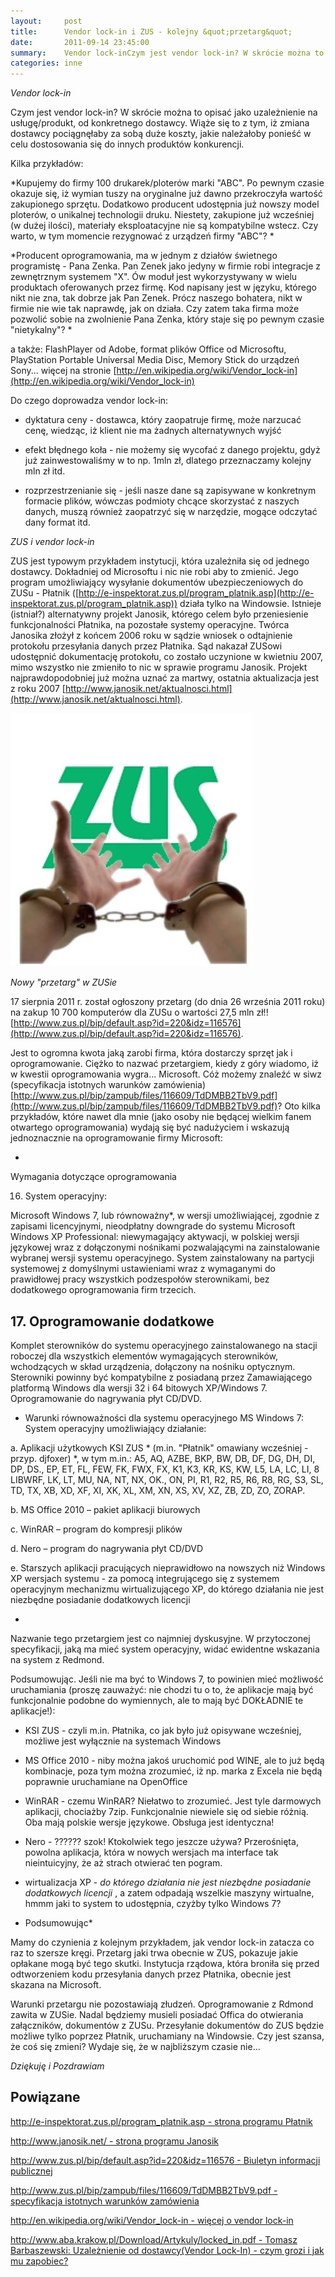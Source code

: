 ```yaml
---
layout:     post
title:      Vendor lock-in i ZUS - kolejny &quot;przetarg&quot;
date:       2011-09-14 23:45:00
summary:    Vendor lock-inCzym jest vendor lock-in? W skrócie można to opisać jako uzależnienie na usługę/produkt, od konkretnego dostawcy. Wiąże się to z tym, iż zmiana dostawcy pociągnęłaby za sobą duże koszty, jakie należałoby ponieść w celu dostosowania się do innych produktów konkurencji. Kilka przykładów:...
categories: inne
---
```




 *Vendor lock-in* 

Czym jest vendor lock-in? W skrócie można to opisać jako uzależnienie na usługę/produkt, od konkretnego dostawcy. Wiąże się to z tym, iż zmiana dostawcy pociągnęłaby za sobą duże koszty, jakie należałoby ponieść w celu dostosowania się do innych produktów konkurencji. 

Kilka przykładów:

 *Kupujemy do firmy 100 drukarek/ploterów marki "ABC". Po pewnym czasie okazuje się, iż wymian tuszy na oryginalne już dawno przekroczyła wartość zakupionego sprzętu. Dodatkowo producent udostępnia już nowszy model ploterów, o unikalnej technologii druku. Niestety, zakupione już wcześniej (w dużej ilości), materiały eksploatacyjne nie są kompatybilne wstecz. Czy warto, w tym momencie rezygnować z urządzeń firmy "ABC"? * 

 *Producent oprogramowania, ma w jednym z działów świetnego programistę - Pana Zenka. Pan Zenek jako jedyny w firmie robi integracje z zewnętrznym systemem "X". Ów moduł jest wykorzystywany w wielu produktach oferowanych przez firmę. Kod napisany jest w języku, którego nikt nie zna, tak dobrze jak Pan Zenek. Prócz naszego bohatera, nikt w firmie nie wie tak naprawdę, jak on działa. Czy zatem taka firma może pozwolić sobie na zwolnienie Pana Zenka, który staje się po pewnym czasie "nietykalny"? * 

a także:
FlashPlayer od Adobe, format plików Office od Microsoftu, PlayStation Portable Universal Media Disc, Memory Stick do urządzeń Sony... więcej na stronie [http://en.wikipedia.org/wiki/Vendor_lock-in](http://en.wikipedia.org/wiki/Vendor_lock-in)

Do czego doprowadza vendor lock-in:

- dyktatura ceny - dostawca, który zaopatruje firmę, może narzucać cenę, wiedząc, iż klient nie ma żadnych alternatywnych wyjść

- efekt błędnego koła - nie możemy się wycofać z danego projektu, gdyż już zainwestowaliśmy w to np. 1mln zł, dlatego przeznaczamy kolejny mln zł itd.

- rozprzestrzenianie się - jeśli nasze dane są zapisywane w konkretnym formacie plików, wówczas podmioty chcące skorzystać z naszych danych, muszą również zaopatrzyć się w narzędzie, mogące odczytać dany format itd.

 *ZUS i vendor lock-in* 

ZUS jest typowym przykładem instytucji, która uzależniła się od jednego dostawcy. Dokładniej od Microsoftu i nic nie robi aby to zmienić. Jego program umożliwiający wysyłanie dokumentów ubezpieczeniowych do ZUSu - Płatnik ([http://e-inspektorat.zus.pl/program_platnik.asp](http://e-inspektorat.zus.pl/program_platnik.asp))  działa tylko na Windowsie. Istnieje (istniał?) alternatywny projekt Janosik, którego celem było przeniesienie funkcjonalności Płatnika, na pozostałe systemy operacyjne. Twórca Janosika złożył z końcem 2006 roku w sądzie wniosek o odtajnienie protokołu przesyłania danych przez Płatnika. Sąd nakazał ZUSowi udostępnić dokumentację protokołu, co zostało uczynione w kwietniu 2007, mimo wszystko nie zmieniło to nic w sprawie programu Janosik. Projekt najprawdopodobniej już można uznać za martwy, ostatnia aktualizacja jest z roku 2007 [http://www.janosik.net/aktualnosci.html](http://www.janosik.net/aktualnosci.html). 



![desk](https://raw.githubusercontent.com/djfoxer/djfoxer.github.io/master/_img/2011-9-14-_171_/g_-_608x405_-_-_27787x20110914185119_1.jpg)

 

 *Nowy "przetarg" w ZUSie* 

17 sierpnia 2011 r. został ogłoszony przetarg (do dnia 26 września 2011 roku) na zakup 10 700 komputerów dla ZUSu o wartości 27,5 mln zł!! [http://www.zus.pl/bip/default.asp?id=220&idz=116576](http://www.zus.pl/bip/default.asp?id=220&idz=116576). 

Jest to ogromna kwota jaką zarobi firma, która dostarczy sprzęt jak i oprogramowanie. Ciężko to nazwać przetargiem, kiedy z góry wiadomo, iż w kwestii oprogramowania wygra... Microsoft. Cóż możemy znaleźć w siwz (specyfikacja istotnych warunków zamówienia) [http://www.zus.pl/bip/zampub/files/116609/TdDMBB2TbV9.pdf](http://www.zus.pl/bip/zampub/files/116609/TdDMBB2TbV9.pdf)?  Oto kilka przykładów, które nawet dla mnie (jako osoby nie będącej wielkim fanem otwartego oprogramowania) wydają się być nadużyciem i wskazują jednoznacznie na oprogramowanie firmy Microsoft:

 *

Wymagania dotyczące oprogramowania

16. System operacyjny: 

Microsoft Windows 7, lub równoważny*, w wersji umożliwiającej, zgodnie z zapisami licencyjnymi, nieodpłatny downgrade do systemu Microsoft Windows XP Professional:  niewymagający aktywacji, w polskiej wersji językowej wraz z dołączonymi nośnikami pozwalającymi na zainstalowanie wybranej wersji systemu operacyjnego. System zainstalowany na partycji systemowej z domyślnymi ustawieniami wraz z wymaganymi do prawidłowej pracy wszystkich podzespołów sterownikami, bez dodatkowego oprogramowania firm trzecich. 



## 17. Oprogramowanie dodatkowe




Komplet sterowników do systemu operacyjnego zainstalowanego na stacji roboczej dla wszystkich elementów wymagających sterowników, wchodzących w skład urządzenia, dołączony na nośniku optycznym. Sterowniki powinny być kompatybilne z posiadaną przez Zamawiającego platformą Windows dla wersji 32 i 64 bitowych XP/Windows 7. Oprogramowanie do nagrywania płyt CD/DVD.


* Warunki równoważności dla systemu operacyjnego MS Windows 7: 
System operacyjny umożliwiający działanie: 

a. Aplikacji użytkowych KSI ZUS *  (m.in. "Płatnik" omawiany wcześniej - przyp. djfoxer)  *, w tym m.in.: A5, AQ, AZBE, BKP, BW, DB, DF, DG, DH, 
DI, DP, DS., EP, ET, FL, FEW, FK, FWX, FX, K1, K3,  KR, KS, KW, L5, LA, LC, LI, 8
LIBWRF, LK, LT, MU, NA, NT, NX, OK., ON, PI, R1, R2, R5, R6, R8, RG, S3, SL, TD, TX, 
XB, XD, XF, XI, XK, XL, XM, XN, XS, XV, XZ, ZB, ZD, ZO, ZORAP. 

b. MS Office 2010 – pakiet aplikacji biurowych 

c. WinRAR – program do kompresji plików 

d. Nero – program do nagrywania płyt CD/DVD 

e. Starszych aplikacji pracujących nieprawidłowo na nowszych niż Windows XP wersjach systemu -  za pomocą integrującego się z systemem operacyjnym mechanizmu wirtualizującego XP, do którego działania nie jest niezbędne posiadanie dodatkowych licencji

* 

Nazwanie tego przetargiem jest co najmniej dyskusyjne. 
W przytoczonej specyfikacji, jaką ma mieć system operacyjny, widać ewidentne wskazania na system z Redmond. 

Podsumowując.
Jeśli nie ma być to Windows 7, to powinien mieć możliwość uruchamiania (proszę zauważyć: nie chodzi tu o to, że aplikacje mają być funkcjonalnie podobne do wymiennych, ale to mają być DOKŁADNIE te aplikacje!):

- KSI ZUS - czyli m.in. Płatnika, co jak było już opisywane wcześniej, możliwe jest wyłącznie na systemach Windows

- MS Office 2010 - niby można jakoś uruchomić pod WINE, ale to już będą kombinacje, poza tym można zrozumieć, iż np. marka z Excela nie będą poprawnie uruchamiane na OpenOffice

- WinRAR - czemu WinRAR? Niełatwo to zrozumieć. Jest tyle darmowych aplikacji, chociażby 7zip. Funkcjonalnie niewiele się od siebie różnią. Oba mają polskie wersje językowe. Obsługa jest identyczna!

- Nero - ?????? szok! Ktokolwiek tego jeszcze używa? Przerośnięta, powolna aplikacja, która w nowych wersjach ma interface tak nieintuicyjny, że aż strach otwierać ten pogram.

- wirtualizacja XP -  *do którego działania nie jest niezbędne posiadanie dodatkowych licencji* , a zatem odpadają wszelkie maszyny wirtualne, hmmm jaki to system to udostępnia, czyżby tylko Windows 7?

 * Podsumowując* 

Mamy do czynienia z kolejnym przykładem, jak vendor lock-in zatacza co raz to szersze kręgi. Przetarg jaki trwa obecnie w ZUS, pokazuje jakie opłakane mogą być tego skutki. Instytucja rządowa, która broniła się przed odtworzeniem kodu przesyłania danych przez Płatnika, obecnie jest skazana na Microsoft. 

Warunki przetargu nie pozostawiają złudzeń. Oprogramowanie z Rdmond zawita w ZUSie. Nadal będziemy musieli posiadać Offica do otwierania załączników, dokumentów z ZUSu. Przesyłanie dokumentów do ZUS będzie możliwe tylko poprzez Płatnik, uruchamiany na Windowsie. Czy jest szansa, że coś się zmieni? Wydaje się, że w najbliższym czasie nie...

 *Dziękuję i Pozdrawiam* 




## Powiązane







[http://e-inspektorat.zus.pl/program_platnik.asp - strona programu Płatnik](http://e-inspektorat.zus.pl/program_platnik.asp)

[http://www.janosik.net/ - strona programu Janosik](http://www.janosik.net/)


[http://www.zus.pl/bip/default.asp?id=220&idz=116576 - Biuletyn informacji publicznej](http://www.zus.pl/bip/default.asp?id=220&idz=116576)

[http://www.zus.pl/bip/zampub/files/116609/TdDMBB2TbV9.pdf - specyfikacja istotnych warunków zamówienia](http://www.zus.pl/bip/zampub/files/116609/TdDMBB2TbV9.pdf)

[http://en.wikipedia.org/wiki/Vendor_lock-in - więcej o vendor lock-in](http://en.wikipedia.org/wiki/Vendor_lock-in)



[http://www.aba.krakow.pl/Download/Artykuly/locked_in.pdf - Tomasz Barbaszewski: Uzależnienie od dostawcy(Vendor Lock-In) - czym grozi i jak mu zapobiec?](http://www.aba.krakow.pl/Download/Artykuly/locked_in.pdf)


